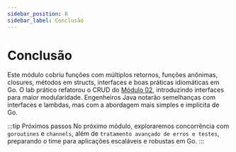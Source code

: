 ```yaml
---
sidebar_position: 8
sidebar_label: Conclusão
---
```


# Conclusão

Este módulo cobriu funções com múltiplos retornos, funções anônimas, closures, métodos em structs, interfaces e boas práticas idiomáticas em Go. O lab prático refatorou o CRUD do [Módulo 02](go-module-2/index.md), introduzindo interfaces para maior modularidade. Engenheiros Java notarão semelhanças com interfaces e lambdas, mas com a abordagem mais simples e implícita de Go.

:::tip Próximos passos
No próximo módulo, exploraremos concorrência com `goroutines` e `channels`, além de `tratamento avançado de erros e testes`, preparando o time para aplicações escaláveis e robustas em Go.
:::
